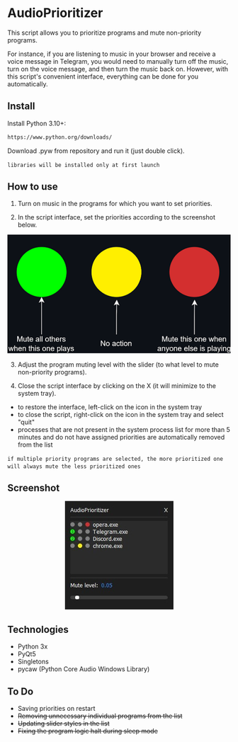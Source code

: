 
# AudioPrioritizer

This script allows you to prioritize programs and mute non-priority programs. 

For instance, if you are listening to music in your browser and receive a voice message in Telegram, you would need to manually turn off the music, turn on the voice message, and then turn the music back on. However, with this script's convenient interface, everything can be done for you automatically.

## Install

Install Python 3.10+:

```bash
https://www.python.org/downloads/
```

Download .pyw from repository and run it (just double click).

`libraries will be installed only at first launch`
## How to use

1) Turn on music in the programs for which you want to set priorities.

2) In the script interface, set the priorities according to the screenshot below.
<p align="center">
  <img src="https://github.com/mat-shur/audio-prioritizer/blob/main/Screenshots/introduction.png?raw=true" alt="howto"/>
</p>

3) Adjust the program muting level with the slider (to what level to mute non-priority programs).

4) Close the script interface by clicking on the X (it will minimize to the system tray).

- to restore the interface, left-click on the icon in the system tray
- to close the script, right-click on the icon in the system tray and select "quit"
- processes that are not present in the system process list for more than 5 minutes and do not have assigned priorities are automatically removed from the list

`if multiple priority programs are selected, the more prioritized one will always mute the less prioritized ones`

## Screenshot
<p align="center">
  <img src="https://github.com/mat-shur/audio-prioritizer/blob/main/Screenshots/example.jpg?raw=true" alt="example"/>
</p>

## Technologies

- Python 3x
- PyQt5
- Singletons
- pycaw (Python Core Audio Windows Library)

## To Do
- Saving priorities on restart
- ~~Removing unnecessary individual programs from the list~~ 
- ~~Updating slider styles in the list~~ 
- ~~Fixing the program logic halt during sleep mode~~ 
